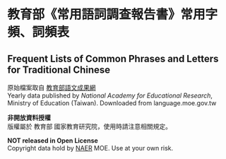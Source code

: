 # 教育部《常用語詞調查報告書》常用字頻、詞頻表
## Frequent Lists of Common Phrases and Letters for Traditional Chinese


原始檔案取自 [教育部語文成果網](https://language.moe.gov.tw/result.aspx?classify_sn=44&subclassify_sn=454)  
Yearly data published by _National Academy for Educational Research_, Ministry of Education (Taiwan). Downloaded from language.moe.gov.tw

**非開放資料授權**  
版權屬於 教育部 國家教育研究院，使用時請注意相關規定。  

**NOT released in Open License**  
Copyright data hold by [NAER](www.naer.edu.tw) MOE. Use at your own risk.